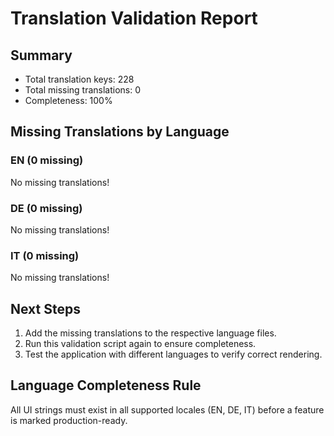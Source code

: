 # Translation Validation Report

## Summary

- Total translation keys: 228
- Total missing translations: 0
- Completeness: 100%

## Missing Translations by Language

### EN (0 missing)

No missing translations!

### DE (0 missing)

No missing translations!

### IT (0 missing)

No missing translations!


## Next Steps

1. Add the missing translations to the respective language files.
2. Run this validation script again to ensure completeness.
3. Test the application with different languages to verify correct rendering.

## Language Completeness Rule

All UI strings must exist in all supported locales (EN, DE, IT) before a feature is marked production-ready.
